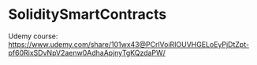# SoliditySmartContracts
Udemy course: https://www.udemy.com/share/101wx43@PCrlVoiRIOUVHGELoEyPjDtZpt-pf60RixSDvNpV2aenw0AdhaApjnyTgKQzdaPW/

